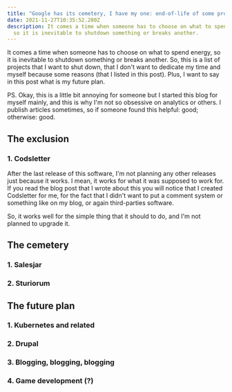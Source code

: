 ```yaml
---
title: "Google has its cemetery, I have my one: end-of-life of some projects..."
date: 2021-11-27T10:35:52.280Z
description: It comes a time when someone has to choose on what to spend energy,
  so it is inevitable to shutdown something or breaks another.
---
```

It comes a time when someone has to choose on what to spend energy, so it is inevitable to shutdown something or breaks another. So, this is a list of projects that I want to shut down, that I don't want to dedicate my time and myself because some reasons (that I listed in this post). Plus, I want to say in this post what is my future plan. 

PS. Okay, this is a little bit annoying for someone but I started this blog for myself mainly, and this is why I'm not so obsessive on analytics or others. I publish articles sometimes, so if someone found this helpful: good; otherwise: good.

## The exclusion

### 1. Codsletter

After the last release of this software, I'm not planning any other releases just because it works. I mean, it works for what it was supposed to work for. If you read the blog post that I wrote about this you will notice that I created Codsletter for me, for the fact that I didn't want to put a comment system or something like on my blog, or again third-parties software. 

So, it works well for the simple thing that it should to do, and I'm not planned to upgrade it.

## The cemetery

### 1. Salesjar

### 2. Sturiorum

## The future plan

### 1. Kubernetes and related

### 2. Drupal

### 3. Blogging, blogging, blogging

### 4. Game development (?)
